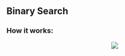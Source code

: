 ## Binary Search

### How it works:
<p align="center">
<img src="https://i.imgur.com/opHB3hg.gif"/>
</p>
